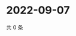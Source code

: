 # 2022-09-07

共 0 条

<!-- BEGIN WEIBO -->
<!-- 最后更新时间 Wed Sep 07 2022 04:17:59 GMT+0800 (China Standard Time) -->

<!-- END WEIBO -->
